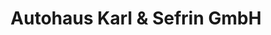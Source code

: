 ---
title: "Autohaus Karl & Sefrin GmbH"
url: /pirmasens/autohaus-karl-und-sefrin-gmbh/
shop: Autohaus
---